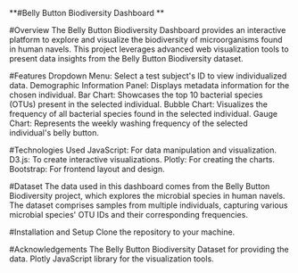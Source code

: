 **#Belly Button Biodiversity Dashboard
**


#Overview
The Belly Button Biodiversity Dashboard provides an interactive platform to explore and visualize the biodiversity of microorganisms found in human navels. This project leverages advanced web visualization tools to present data insights from the Belly Button Biodiversity dataset.


#Features
Dropdown Menu: Select a test subject's ID to view individualized data.
Demographic Information Panel: Displays metadata information for the chosen individual.
Bar Chart: Showcases the top 10 bacterial species (OTUs) present in the selected individual.
Bubble Chart: Visualizes the frequency of all bacterial species found in the selected individual.
Gauge Chart: Represents the weekly washing frequency of the selected individual's belly button.

#Technologies Used
JavaScript: For data manipulation and visualization.
D3.js: To create interactive visualizations.
Plotly: For creating the charts.
Bootstrap: For frontend layout and design.

#Dataset
The data used in this dashboard comes from the Belly Button Biodiversity project, which explores the microbial species in human navels. The dataset comprises samples from multiple individuals, capturing various microbial species' OTU IDs and their corresponding frequencies.

#Installation and Setup
Clone the repository to your machine.

#Acknowledgements
The Belly Button Biodiversity Dataset for providing the data.
Plotly JavaScript library for the visualization tools.
